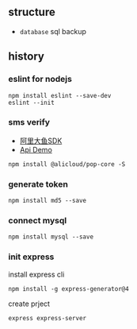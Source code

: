 

## structure
- `database`  sql backup

## history

### eslint for nodejs
```shell script
npm install eslint --save-dev
eslint --init

```

### sms verify
- [阿里大鱼SDK](https://github.com/aliyun/openapi-core-nodejs-sdk?spm=5176.12438469.0.0.46941cberYM3Py)
- [Api Demo](https://api.aliyun.com/new#/?product=Dysmsapi&api=SendSms&params={%22RegionId%22:%22cn-hangzhou%22,%22PhoneNumbers%22:%22%22,%22SignName%22:%22%22,%22TemplateCode%22:%22%22}&tab=DEMO&lang=NODEJS)
```shell script
npm install @alicloud/pop-core -S
```

###  generate token
```shell script
npm install md5 --save
```

### connect mysql
```shell script
npm install mysql --save
```

###  init express

install express cli
```shell script
npm install -g express-generator@4
```
create prject

```shell script
express express-server
```
